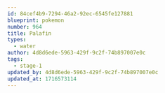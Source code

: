 ```yaml
---
id: 84cef4b9-7294-46a2-92ec-6545fe127881
blueprint: pokemon
number: 964
title: Palafin
types:
  - water
author: 4d8d6ede-5963-429f-9c2f-74b897007e0c
tags:
  - stage-1
updated_by: 4d8d6ede-5963-429f-9c2f-74b897007e0c
updated_at: 1716573114
---
```


